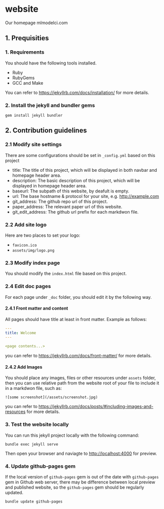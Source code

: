 # website

Our homepage mlmodelci.com

## 1. Prequisities

### 1. Requirements

You should have the following tools installed.

- Ruby
- RubyGems
- GCC and Make

You can refer to <https://jekyllrb.com/docs/installation/> for more details.

### 2. Install the jekyll and bundler gems

```shell
gem install jekyll bundler
```

## 2. Contribution guidelines

### 2.1 Modify site settings

There are some configurations should be set in `_config.yml` based on this project

- title: The title of this project, which will be displayed in both navbar and homepage header area.
- description: The basic description of this project, which will be displayed in homepage header area.
- baseurl: The subpath of this website, by deafult is empty.
- url: The base hostname & protocol for your site, e.g. <http://example.com>
- git_address: The github repo url of this project.
- paper_address: The relevant paper url of this website.
- git_edit_address: The github url prefix for each markdwon file.

### 2.2 Add site logo

Here are two places to set your logo:

- `favicon.ico`
- `assets/img/logo.png`

### 2.3 Modify index page

You should modify the `index.html` file based on this project.

### 2.4 Edit doc pages

For each page under `_doc` folder, you should edit it by the following way.

#### 2.4.1 Front matter and content

All pages should have title at least in front matter.
Example as follows:

```yaml
---
title: Welcome
---

<page contents...>

```

you can refer to <https://jekyllrb.com/docs/front-matter/> for more details.

#### 2.4.2 Add Images

You should place any images, files or other resources under `assets` folder,
then you can use relative path from the website root of your file to include it in a markdwon file, such as:

```raw
![some screenshot](/assets/screenshot.jpg)
```

you can refer to <https://jekyllrb.com/docs/posts/#including-images-and-resources> for more details.

### 3. Test the website locally

You can run this jekyll project locally with the following command:

```shell
bundle exec jekyll serve
```

Then open your browser and naviagte to <http://localhost:4000> for preview.

### 4. Update github-pages gem

If the local version of `github-pages` gem is out of the date with `github-pages` gem in Github web server, there may be difference between local preview and published website, so the `github-pages` gem should be regularly updated.

```shell
bundle update github-pages
```

